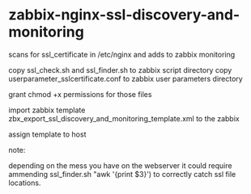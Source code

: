 # zabbix-nginx-ssl-discovery-and-monitoring
scans for ssl_certificate in /etc/nginx and adds to zabbix monitoring

copy ssl_check.sh and ssl_finder.sh to zabbix script directory
copy userparameter_sslcertificate.conf to zabbix user parameters directory

grant chmod +x permissions for those files

import zabbix template zbx_export_ssl_discovery_and_monitoring_template.xml to the zabbix

assign template to host

note:

depending on the mess you have on the webserver it could require ammending ssl_finder.sh "awk '{print $3}') to correctly catch ssl file locations.
